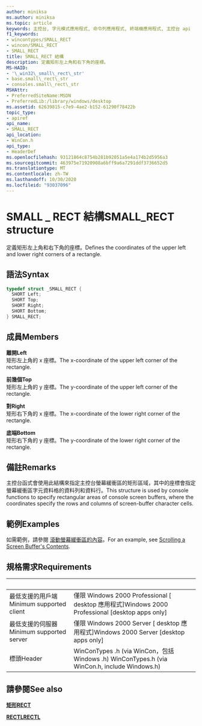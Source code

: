 ```yaml
---
author: miniksa
ms.author: miniksa
ms.topic: article
keywords: 主控台, 字元模式應用程式, 命令列應用程式, 終端機應用程式, 主控台 api
f1_keywords:
- wincontypes/SMALL_RECT
- wincon/SMALL_RECT
- SMALL_RECT
title: SMALL_RECT 結構
description: 定義矩形左上角和右下角的座標。
MS-HAID:
- '\_win32\_small\_rect\_str'
- base.small\_rect\_str
- consoles.small\_rect\_str
MSHAttr:
- PreferredSiteName:MSDN
- PreferredLib:/library/windows/desktop
ms.assetid: 62639815-c7e9-4ae2-b152-61290f78422b
topic_type:
- apiref
api_name:
- SMALL_RECT
api_location:
- WinCon.h
api_type:
- HeaderDef
ms.openlocfilehash: 93121864c8754b281b92051a5e4a174b2d5956a3
ms.sourcegitcommit: 463975e71920908a6bff9a6a7291ddf3736652d5
ms.translationtype: MT
ms.contentlocale: zh-TW
ms.lasthandoff: 10/30/2020
ms.locfileid: "93037096"
---
```

# <a name="small_rect-structure"></a><span data-ttu-id="6c426-104">SMALL \_ RECT 結構</span><span class="sxs-lookup"><span data-stu-id="6c426-104">SMALL\_RECT structure</span></span>

<span data-ttu-id="6c426-105">定義矩形左上角和右下角的座標。</span><span class="sxs-lookup"><span data-stu-id="6c426-105">Defines the coordinates of the upper left and lower right corners of a rectangle.</span></span>

## <a name="syntax"></a><span data-ttu-id="6c426-106">語法</span><span class="sxs-lookup"><span data-stu-id="6c426-106">Syntax</span></span>

```C
typedef struct _SMALL_RECT {
  SHORT Left;
  SHORT Top;
  SHORT Right;
  SHORT Bottom;
} SMALL_RECT;
```

## <a name="members"></a><span data-ttu-id="6c426-107">成員</span><span class="sxs-lookup"><span data-stu-id="6c426-107">Members</span></span>

<span data-ttu-id="6c426-108">**離開**</span><span class="sxs-lookup"><span data-stu-id="6c426-108">**Left**</span></span>  
<span data-ttu-id="6c426-109">矩形左上角的 x 座標。</span><span class="sxs-lookup"><span data-stu-id="6c426-109">The x-coordinate of the upper left corner of the rectangle.</span></span>

<span data-ttu-id="6c426-110">**前幾個**</span><span class="sxs-lookup"><span data-stu-id="6c426-110">**Top**</span></span>  
<span data-ttu-id="6c426-111">矩形左上角的 y 座標。</span><span class="sxs-lookup"><span data-stu-id="6c426-111">The y-coordinate of the upper left corner of the rectangle.</span></span>

<span data-ttu-id="6c426-112">**對**</span><span class="sxs-lookup"><span data-stu-id="6c426-112">**Right**</span></span>  
<span data-ttu-id="6c426-113">矩形右下角的 x 座標。</span><span class="sxs-lookup"><span data-stu-id="6c426-113">The x-coordinate of the lower right corner of the rectangle.</span></span>

<span data-ttu-id="6c426-114">**底端**</span><span class="sxs-lookup"><span data-stu-id="6c426-114">**Bottom**</span></span>  
<span data-ttu-id="6c426-115">矩形右下角的 y 座標。</span><span class="sxs-lookup"><span data-stu-id="6c426-115">The y-coordinate of the lower right corner of the rectangle.</span></span>

## <a name="remarks"></a><span data-ttu-id="6c426-116">備註</span><span class="sxs-lookup"><span data-stu-id="6c426-116">Remarks</span></span>

<span data-ttu-id="6c426-117">主控台函式會使用此結構來指定主控台螢幕緩衝區的矩形區域，其中的座標會指定螢幕緩衝區字元資料格的資料列和資料行。</span><span class="sxs-lookup"><span data-stu-id="6c426-117">This structure is used by console functions to specify rectangular areas of console screen buffers, where the coordinates specify the rows and columns of screen-buffer character cells.</span></span>

## <a name="examples"></a><span data-ttu-id="6c426-118">範例</span><span class="sxs-lookup"><span data-stu-id="6c426-118">Examples</span></span>

<span data-ttu-id="6c426-119">如需範例，請參閱 [滾動螢幕緩衝區的內容](scrolling-a-screen-buffer-s-contents.md)。</span><span class="sxs-lookup"><span data-stu-id="6c426-119">For an example, see [Scrolling a Screen Buffer's Contents](scrolling-a-screen-buffer-s-contents.md).</span></span>

## <a name="requirements"></a><span data-ttu-id="6c426-120">規格需求</span><span class="sxs-lookup"><span data-stu-id="6c426-120">Requirements</span></span>

| &nbsp; | &nbsp; |
|-|-|
| <span data-ttu-id="6c426-121">最低支援的用戶端</span><span class="sxs-lookup"><span data-stu-id="6c426-121">Minimum supported client</span></span> | <span data-ttu-id="6c426-122">僅限 Windows 2000 Professional \[ desktop 應用程式\]</span><span class="sxs-lookup"><span data-stu-id="6c426-122">Windows 2000 Professional \[desktop apps only\]</span></span> |
| <span data-ttu-id="6c426-123">最低支援的伺服器</span><span class="sxs-lookup"><span data-stu-id="6c426-123">Minimum supported server</span></span> | <span data-ttu-id="6c426-124">僅限 Windows 2000 Server \[ desktop 應用程式\]</span><span class="sxs-lookup"><span data-stu-id="6c426-124">Windows 2000 Server \[desktop apps only\]</span></span> |
| <span data-ttu-id="6c426-125">標頭</span><span class="sxs-lookup"><span data-stu-id="6c426-125">Header</span></span> | <span data-ttu-id="6c426-126">WinConTypes .h (via WinCon，包括 Windows .h) </span><span class="sxs-lookup"><span data-stu-id="6c426-126">WinConTypes.h (via WinCon.h, include Windows.h)</span></span> |

## <a name="see-also"></a><span data-ttu-id="6c426-127">請參閱</span><span class="sxs-lookup"><span data-stu-id="6c426-127">See also</span></span>

[<span data-ttu-id="6c426-128">**矩形**</span><span class="sxs-lookup"><span data-stu-id="6c426-128">**RECT**</span></span>](https://msdn.microsoft.com/library/windows/desktop/dd162897)

[<span data-ttu-id="6c426-129">**RECTL**</span><span class="sxs-lookup"><span data-stu-id="6c426-129">**RECTL**</span></span>](https://msdn.microsoft.com/library/windows/desktop/dd162907)
